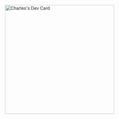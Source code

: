 <a href="https://app.daily.dev/charles16"><img src="https://api.daily.dev/devcards/v2/cRJNwVkficRtJUuxt05rJ.png?type=default&r=g3f" width="356" alt="Charles's Dev Card"/></a>
